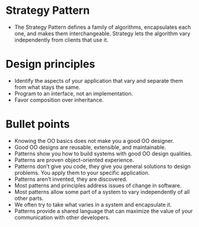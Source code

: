 # Strategy Pattern

* The Strategy Pattern defines a family of algorithms, encapsulates each one, 
and makes them interchangeable. Strategy lets the algorithm vary independently from clients that use it.

# Design principles

* Identify the aspects of your application that vary and separate them from what stays the same.
* Program to an interface, not an implementation.
* Favor composition over inheritance.


# Bullet points

* Knowing the OO basics does not make you a good OO designer.
* Good OO designs are reusable, extensible, and maintainable.
* Patterns show you how to build systems with good OO design qualities.
* Patterns are proven object-oriented experience.
* Patterns don’t give you code, they give you general solutions to design problems. You apply them to your specific application.
* Patterns aren’t invented, they are discovered.
* Most patterns and principles address issues of change in software.
* Most patterns allow some part of a system to vary independently of all other parts.
* We often try to take what varies in a system and encapsulate it.
* Patterns provide a shared language that can maximize the value of your communication with other developers.
